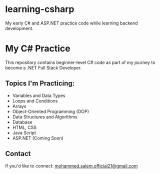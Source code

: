 # learning-csharp
My early C# and ASP.NET practice code while learning backend development.
# My C# Practice

This repository contains beginner-level C# code as part of my journey to become a .NET Full Stack Developer.

## Topics I'm Practicing:
- Variables and Data Types
- Loops and Conditions
- Arrays
- Object-Oriented Programming (OOP)
- Data Structures and Algorithms 
- Database 
- HTML, CSS
- Java Script 
- ASP.NET (Coming Soon)

## Contact
If you'd like to connect: mohammed.salem.official21@gmail.com
